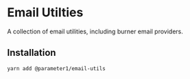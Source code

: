 # Email Utilties
A collection of email utilities, including burner email providers.

## Installation
```
yarn add @parameter1/email-utils
```
